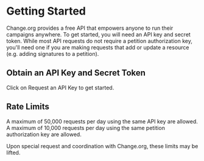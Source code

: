 # Getting Started

Change.org provides a free API that empowers anyone to run their campaigns
anywhere. To get started, you will need an API key and secret token. While most API
requests do not require a petition authorization key, you'll need one if
you are making requests that add or update a resource (e.g. adding signatures
to a petition).

## Obtain an API Key and Secret Token

Click on Request an API Key to get started.

## Rate Limits

A maximum of 50,000 requests per day using the same API key are allowed. A
maximum of 10,000 requests per day using the same petition authorization key are
allowed.

Upon special request and coordination with Change.org, these limits may be
lifted.
